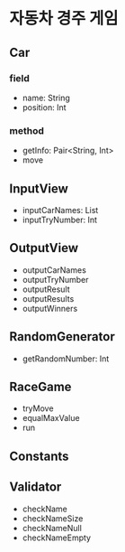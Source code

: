 # 자동차 경주 게임
## Car
### field
- name: String
- position: Int
### method
- getInfo: Pair<String, Int>
- move

## InputView
- inputCarNames: List<Car>
- inputTryNumber: Int

## OutputView
- outputCarNames
- outputTryNumber
- outputResult
- outputResults
- outputWinners

## RandomGenerator
- getRandomNumber: Int

## RaceGame
- tryMove
- equalMaxValue
- run

## Constants

## Validator
- checkName
- checkNameSize
- checkNameNull
- checkNameEmpty
